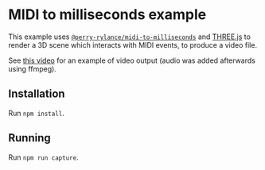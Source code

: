 # MIDI to milliseconds example
This example uses [`@perry-rylance/midi-to-milliseconds`](https://www.npmjs.com/package/@perry-rylance/midi-to-milliseconds) and [THREE.js](https://threejs.org/) to render a 3D scene which interacts with MIDI events, to produce a video file.

See [this video](https://www.youtube.com/watch?v=v4dQpDT0YpE) for an example of video output (audio was added afterwards using ffmpeg).

## Installation
Run `npm install`.

## Running
Run `npm run capture`.